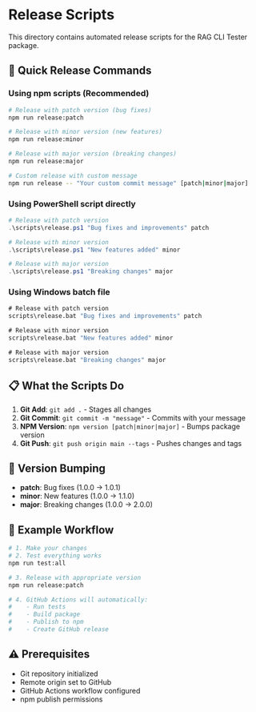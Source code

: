 # Release Scripts

This directory contains automated release scripts for the RAG CLI Tester package.

## 🚀 Quick Release Commands

### Using npm scripts (Recommended)
```bash
# Release with patch version (bug fixes)
npm run release:patch

# Release with minor version (new features)
npm run release:minor

# Release with major version (breaking changes)
npm run release:major

# Custom release with custom message
npm run release -- "Your custom commit message" [patch|minor|major]
```

### Using PowerShell script directly
```powershell
# Release with patch version
.\scripts\release.ps1 "Bug fixes and improvements" patch

# Release with minor version
.\scripts\release.ps1 "New features added" minor

# Release with major version
.\scripts\release.ps1 "Breaking changes" major
```

### Using Windows batch file
```cmd
# Release with patch version
scripts\release.bat "Bug fixes and improvements" patch

# Release with minor version
scripts\release.bat "New features added" minor

# Release with major version
scripts\release.bat "Breaking changes" major
```

## 📋 What the Scripts Do

1. **Git Add**: `git add .` - Stages all changes
2. **Git Commit**: `git commit -m "message"` - Commits with your message
3. **NPM Version**: `npm version [patch|minor|major]` - Bumps package version
4. **Git Push**: `git push origin main --tags` - Pushes changes and tags

## 🔄 Version Bumping

- **patch**: Bug fixes (1.0.0 → 1.0.1)
- **minor**: New features (1.0.0 → 1.1.0)
- **major**: Breaking changes (1.0.0 → 2.0.0)

## 🎯 Example Workflow

```bash
# 1. Make your changes
# 2. Test everything works
npm run test:all

# 3. Release with appropriate version
npm run release:patch

# 4. GitHub Actions will automatically:
#    - Run tests
#    - Build package
#    - Publish to npm
#    - Create GitHub release
```

## ⚠️ Prerequisites

- Git repository initialized
- Remote origin set to GitHub
- GitHub Actions workflow configured
- npm publish permissions
